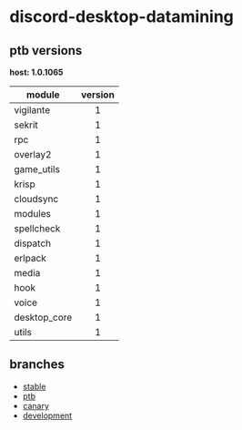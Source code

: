 # discord-desktop-datamining

## ptb versions

**host: 1.0.1065**

| module | version |
| ------ | :-----: |
| vigilante | 1 |
| sekrit | 1 |
| rpc | 1 |
| overlay2 | 1 |
| game_utils | 1 |
| krisp | 1 |
| cloudsync | 1 |
| modules | 1 |
| spellcheck | 1 |
| dispatch | 1 |
| erlpack | 1 |
| media | 1 |
| hook | 1 |
| voice | 1 |
| desktop_core | 1 |
| utils | 1 |

## branches

- [stable](https://github.com/OpenAsar/discord-desktop-datamining/tree/stable)
- [ptb](https://github.com/OpenAsar/discord-desktop-datamining/tree/ptb)
- [canary](https://github.com/OpenAsar/discord-desktop-datamining/tree/canary)
- [development](https://github.com/OpenAsar/discord-desktop-datamining/tree/development)